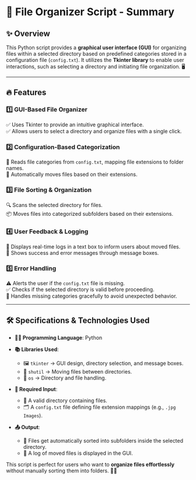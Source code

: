 # **📂 File Organizer Script - Summary**

## **✨ Overview**  
This Python script provides a **graphical user interface (GUI)** for organizing files within a selected directory based on predefined categories stored in a configuration file (`config.txt`). It utilizes the **Tkinter library** to enable user interactions, such as selecting a directory and initiating file organization. 🖥️

---

## **🔥 Features**

### **1️⃣ GUI-Based File Organizer**  
✅ Uses Tkinter to provide an intuitive graphical interface.  
✅ Allows users to select a directory and organize files with a single click.  

### **2️⃣ Configuration-Based Categorization**  
📝 Reads file categories from `config.txt`, mapping file extensions to folder names.  
📂 Automatically moves files based on their extensions.  

### **3️⃣ File Sorting & Organization**  
🔍 Scans the selected directory for files.  
📦 Moves files into categorized subfolders based on their extensions.  

### **4️⃣ User Feedback & Logging**  
📜 Displays real-time logs in a text box to inform users about moved files.  
📢 Shows success and error messages through message boxes.  

### **5️⃣ Error Handling**  
⚠️ Alerts the user if the `config.txt` file is missing.  
✅ Checks if the selected directory is valid before proceeding.  
🛑 Handles missing categories gracefully to avoid unexpected behavior.  

---

## **🛠️ Specifications & Technologies Used**

- **👨‍💻 Programming Language**: Python  
- **📚 Libraries Used**:  
  - 🖼️ `tkinter` → GUI design, directory selection, and message boxes.  
  - 🚛 `shutil` → Moving files between directories.  
  - 📂 `os` → Directory and file handling.  

- **🔢 Required Input**:  
  - 📁 A valid directory containing files.  
  - 🗂️ A `config.txt` file defining file extension mappings (e.g., `.jpg Images`).  

- **📤 Output**:  
  - 🎯 Files get automatically sorted into subfolders inside the selected directory.  
  - 📝 A log of moved files is displayed in the GUI.  

This script is perfect for users who want to **organize files effortlessly** without manually sorting them into folders. 🚀🎉

